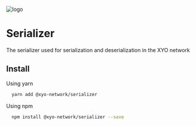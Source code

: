 [logo]: https://www.xy.company/img/home/logo_xy.png

![logo]

# Serializer

The serializer used for serialization and deserialization in the XYO network

## Install

Using yarn

```sh
  yarn add @xyo-network/serializer
```

Using npm

```sh
  npm install @xyo-network/serializer --save
```